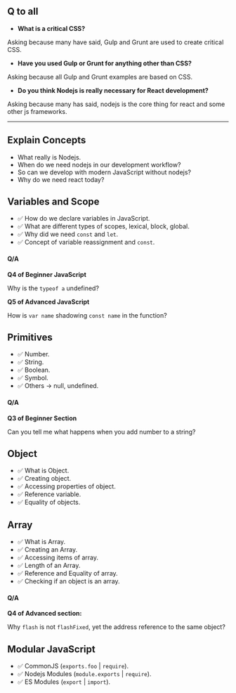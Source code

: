 ## Q to all

-   **What is a critical CSS?**

Asking because many have said, Gulp and Grunt are used to create critical CSS.

-   **Have you used Gulp or Grunt for anything other than CSS?**

Asking because all Gulp and Grunt examples are based on CSS.

-   **Do you think Nodejs is really necessary for React development?**

Asking because many has said, nodejs is the core thing for react and some other js frameworks.

---

## Explain Concepts

-   What really is Nodejs.
-   When do we need nodejs in our development workflow?
-   So can we develop with modern JavaScript without nodejs?
-   Why do we need react today?

## Variables and Scope

-   ✅ How do we declare variables in JavaScript.
-   ✅ What are different types of scopes, lexical, block, global.
-   ✅ Why did we need `const` and `let`.
-   ✅ Concept of variable reassignment and `const`.

#### Q/A

**Q4 of Beginner JavaScript**

Why is the `typeof a` undefined?

**Q5 of Advanced JavaScript**

How is `var name` shadowing `const name` in the function?

## Primitives

-   ✅ Number.
-   ✅ String.
-   ✅ Boolean.
-   ✅ Symbol.
-   ✅ Others -> null, undefined.

#### Q/A

**Q3 of Beginner Section**

Can you tell me what happens when you add number to a string?

## Object

-   ✅ What is Object.
-   ✅ Creating object.
-   ✅ Accessing properties of object.
-   ✅ Reference variable.
-   ✅ Equality of objects.

## Array

-   ✅ What is Array.
-   ✅ Creating an Array.
-   ✅ Accessing items of array.
-   ✅ Length of an Array.
-   ✅ Reference and Equality of array.
-   ✅ Checking if an object is an array.

#### Q/A

**Q4 of Advanced section:**

Why `flash` is not `flashFixed`, yet the address reference to the same object?

## Modular JavaScript

-   ✅ CommonJS (`exports.foo` | `require`).
-   ✅ Nodejs Modules (`module.exports` | `require`).
-   ✅ ES Modules (`export` | `import`).
